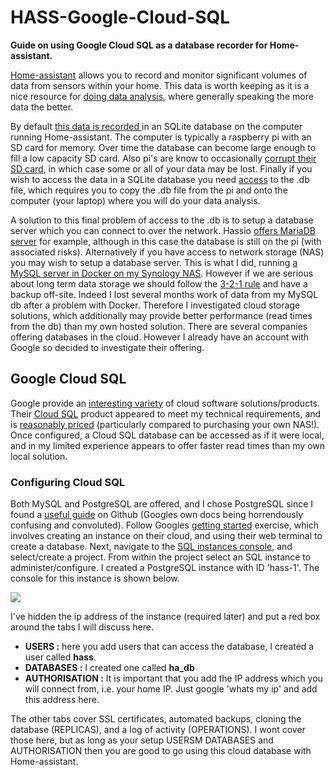 # HASS-Google-Cloud-SQL
**Guide on using Google Cloud SQL as a database recorder for Home-assistant.**

[Home-assistant](https://home-assistant.io/) allows you to record and monitor significant volumes of data from sensors within your home. This data is worth keeping as it is a nice resource for [doing data analysis](http://nbviewer.jupyter.org/github/home-assistant/home-assistant-notebooks/tree/master/), where generally speaking the more data the better.

By default [this data is recorded ](https://home-assistant.io/docs/backend/database/)in an SQLite database on the computer running Home-assistant. The computer is typically a raspberry pi with an SD card for memory. Over time the database can become large enough to fill a low capacity SD card. Also pi's are know to occasionally [corrupt their SD card](https://community.home-assistant.io/t/rpi3-third-time-file-corruption/15716), in which case some or all of your data may be lost. Finally if you wish to access the data in a SQLite database you need [access](http://nbviewer.jupyter.org/github/home-assistant/home-assistant-notebooks/blob/master/database-examples.ipynb) to the .db file, which requires you to copy the .db file from the pi and onto the computer (your laptop) where you will do your data analysis.

A solution to this final problem of access to the .db is to setup a database server which you can connect to over the network. Hassio [offers MariaDB server](https://home-assistant.io/addons/mariadb/) for example, although in this case the database is still on the pi (with associated risks). Alternatively if you have access to network storage (NAS) you may wish to setup a database server. This is what I did, running [a MySQL server in Docker on my Synology NAS](https://community.home-assistant.io/t/setting-up-mysql-on-a-synology-nas-docker-container/16253). However if we are serious about long term data storage we should follow the [3-2-1 rule](https://www.acronis.com/en-us/blog/posts/3-2-1-simple-rule-complex-data-protection) and have a backup off-site. Indeed I lost several months work of data from my MySQL db after a problem with Docker. Therefore I investigated cloud storage solutions, which additionally may provide better performance (read times from the db) than my own hosted solution. There are several companies offering databases in the cloud. However I already have an account with Google so decided to investigate their offering.

## Google Cloud SQL ##
Google provide an [interesting variety](https://cloud.google.com/products/) of cloud software solutions/products. Their [Cloud SQL](https://cloud.google.com/sql/) product appeared to meet my technical requirements, and is [reasonably priced](https://cloud.google.com/sql/pricing) (particularly compared to purchasing your own NAS!). Once configured, a Cloud SQL database can be accessed as if it were local, and in my limited experience appears to offer faster read times than my own local solution.

### Configuring Cloud SQL ###
Both MySQL and PostgreSQL are offered, and I chose PostgreSQL since I found a [useful guide](https://github.com/naranjja/gcp-jupyter-sql) on Github (Googles own docs being horrendously confusing and convoluted). Follow Googles [getting started](https://cloud.google.com/sql/docs/postgres/quickstart) exercise, which involves creating an instance on their cloud, and using their web terminal to create a database. Next, navigate to the [SQL instances console](https://console.cloud.google.com/projectselector/sql/instances), and select/create a project. From within the project select an SQL instance to administer/configure. I created a PostgreSQL instance with ID 'hass-1'. The console for this instance is shown below.

<img src="https://github.com/robmarkcole/HASS-Google-Cloud-SQL/blob/master/images/cloud_config.png">

I've hidden the ip address of the instance (required later) and put a red box around the tabs I will discuss here.

* **USERS :** here you add users that can access the database, I created a user called **hass**.
* **DATABASES :** I created one called **ha_db**
* **AUTHORISATION :** It is important that you add the IP address which you will connect from, i.e. your home IP. Just google 'whats my ip' and add this address here.

The other tabs cover SSL certificates, automated backups, cloning the database (REPLICAS), and a log of activity (OPERATIONS). I wont cover those here, but as long as your setup USERSM DATABASES and AUTHORISATION then you are good to go using this cloud database with Home-assistant. 
